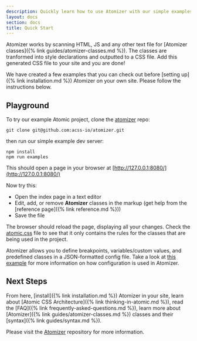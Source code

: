 ```yaml
---
description: Quickly learn how to use Atomizer with our simple examples.
layout: docs
section: docs
title: Quick Start
---
```


Atomizer works by scanning HTML, JS and any other text file for [Atomizer classes]({% link guides/atomizer-classes.md %}). The classes are tranformed into style declarations and outputted to a CSS file. Add this generated CSS file to your site and you are done!

We have created a few examples that you can check out before [setting up]({% link installation.md %}) Atomizer on your own site. Please follow the instructions below.

## Playground

To try our example Atomic project, clone the [atomizer](https://github.com/acss-io/atomizer) repo:

```shell
git clone git@github.com:acss-io/atomizer.git
```

then run our simple example dev server:

```shell
npm install
npm run examples
```

This should open a page in your browser at [http://127.0.0.1:8080/](http://127.0.0.1:8080/)

Now try this:

-   Open the index page in a text editor
-   Edit, add, or remove **Atomizer** classes in the markup (get help from the [reference page]({% link reference.md %}))
-   Save the file

The browser should reload the page, displaying all your changes. Check the [atomic.css](http://127.0.0.1:8080/css/atomic.css) file to see that it only contains the rules for the classes that are being used in the project.

<p class="noteBox info">Atomizer allows you to define breakpoints, variables/custom values, and predefined classes in a JSON-formatted config file. Take a look at <a href="https://github.com/acss-io/atomizer/blob/main/examples/atomizer.config.js">this example</a> for more information on how configuration is used in Atomizer.</p>

## Next Steps

From here, [install]({% link installation.md %}) Atomizer in your site, learn about [Atomic CSS Architecture]({% link thinking-in-atomic.md %}), read the [FAQ]({% link frequently-asked-questions.md %}), learn more about [Atomizer]({% link guides/atomizer-classes.md %}) classes and their [syntax]({% link guides/syntax.md %}).

Please visit the [Atomizer](https://github.com/acss-io/atomizer) repository for more information.
